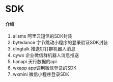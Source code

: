 # SDK

#### 介绍
1. alisms 阿里云短信的SDK封装
2. bytedance 字节跳动小程序的登录验证SDK封装
3. dingtalk 推送钉钉群机器人消息
4. qywx 企业微信群机器人消息推送
5. tianapi 天行数据的api
6. wxapp app调用微信登录的SDK
7. wxmini 微信小程序登录SDK
